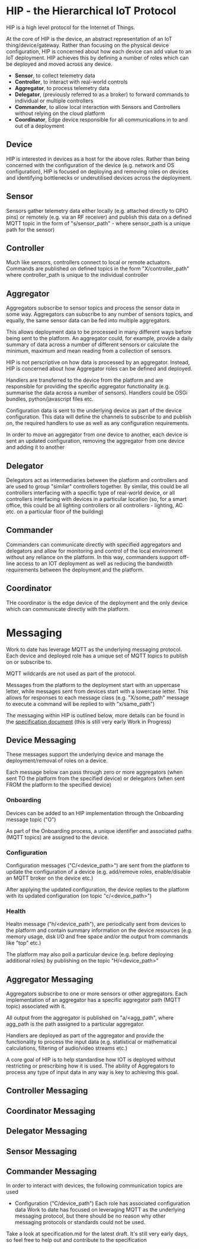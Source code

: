 # HIP - the Hierarchical IoT Protocol

HIP is a high level protocol for the Internet of Things. 

At the core of HIP is the device, an abstract representation of an IoT thing/device/gateway. Rather than focusing on the physical device configuration, HIP is concerned about how each device can add value to an IoT deployment. HIP achieves this by defining a number of roles which can be deployed and moved across any device.

- <b>Sensor</b>, to collect telemetry data
- <b>Controller</b>, to interact with real-world controls
- <b>Aggregator</b>, to process telemetry data 
- <b>Delegator</b>, (previously referred to as a broker) to forward commands to individual or multiple controllers
- <b>Commander</b>, to allow local interaction with Sensors and Controllers without relying on the cloud platform 
- <b>Coordinator</b>, Edge device responsible for all communications in to and out of a deployment

## Device
HIP is interested in devices as a host for the above roles. Rather than being concerned with the configuration of the device (e.g. network and OS configuration), HIP is focused on deploying and removing roles on devices and identifying bottlenecks or underutilised devices across the deployment.

## Sensor
Sensors gather telemetry data either locally (e.g. attached directly to GPIO pins) or remotely (e.g. via an RF receiver) and publish this data on a defined MQTT topic in the form of "s/sensor_path" - where sensor_path is a unique path for the sensor)

## Controller
Much like sensors, controllers connect to local or remote actuators. Commands are published on defined topics in the form "X/controller_path" where controller_path is unique to the individual controller

## Aggregator
Aggregators subscribe to sensor topics and process the sensor data in some way. Aggregators can subscribe to any number of sensors topics, and equally, the same sensor data can be fed into multiple aggregators. 

This allows deployment data to be processed in many different ways before being sent to the platform. An aggregator could, for example, provide a daily summary of data across a number of different sensors or calculate the minimum, maximum and mean reading from a collection of sensors.

HIP is not perscriptive on how data is processed by an aggregator. Instead, HIP is concerned about how Aggregator roles can be defined and deployed. 

Handlers are transferred to the device from the platform and are responsible for providing the specific aggregator functionality (e.g. summarise the data across a number of sensors). Handlers could be OSGi bundles, python/javascript files etc. 

Configuration data is sent to the underlying device as part of the device configuration. This data will define the channels to subscribe to and publish on, the required handlers to use as well as any configuration requirements.

In order to move an aggregator from one device to another, each device is sent an updated configuration, removing the aggregator from one device and adding it to another

## Delegator
Delegators act as intermediaries between the platform and controllers and are used to group "similar" controllers together. By similar, this could be all controllers interfacing with a specific type of real-world device, or all controllers interfacing with devices in a particular location (so, for a smart office, this could be all lighting controllers or all controllers - lighting, AC etc. on a particular floor of the building)

## Commander
Commanders can communicate directly with specified aggregators and delegators and allow for monitoring and control of the local environment without any reliance on the platform. In this way, commanders support off-line access to an IOT deployment as well as reducing the bandwidth requirements between the deployment and the platform.
## Coordinator
THe coordinator is the edge device of the deployment and the only device which can communicate directly with the platform.
# Messaging
Work to date has leverage MQTT as the underlying messaging protocol. Each device and deployed role has a unique set of MQTT topics to publish on or subscribe to.

MQTT wildcards are not used as part of the protocol.

Messages from the platform to the deployment start with an uppercase letter, while messages sent from devices start with a lowercase letter. This allows for responses to each message class (e.g. "X/some_path" message to execute a command will be replied to with "x/same_path")

The messaging within HIP is outlined below, more details can be found in the <a href="specification.md">specification document</a> (this is still very early Work in Progress)
## Device Messaging

These messages support the underlying device and manage the deployment/removal of roles on a device.

Each message below can pass through zero or more aggregators (when sent TO the platform from the specified device) or delegators (when sent FROM the platform to the specified device)
### Onboarding
Devices can be added to an HIP implementation through the Onboarding message topic ("O")

As part of the Onboarding process, a unique identifier and associated paths (MQTT topics) are assigned to the device.
 
### Configuration
Configuration messages ("C/<device_path>") are sent from the platform to update the configuration of a device (e.g. add/remove roles, enable/disable an MQTT broker on the device etc.)

After applying the updated configuration, the device replies to the platform with its updated configuration (on topic "c/<device_path>")
### Health
Healtn message ("h/<device_path"), are periodically sent from devices to the platform and contain summary information on the device resources (e.g. memory usage, disk I/O and free space and/or the output from commands like "top" etc.)

The platform may also poll a particular device (e.g. before deploying additional roles) by publishing on the topic "H/<device_path>"
## Aggregator Messaging
Aggregators subscribe to one or more sensors or  other aggregators. Each implementation of an aggregator has a specific aggregator path (MQTT topic) associated with it. 

All output from the aggregator is published on "a/<agg_path", where agg_path is the path assigned to a particular aggregator.

Handlers are deployed as part of the aggregator and provide the functionality to process the input data (e.g. statistical or mathematical calculations, filtering of audio/video streams etc.)

A core goal of HIP is to help standardise how IOT is deployed without restricting or prescribing how it is used. The ability of Aggregators to process any type of input data in any way is key to achieving this goal.

## Controller Messaging

## Coordinator Messaging

## Delegator Messaging

## Sensor Messaging

## Commander Messaging

In order to interact with devices, the following communication topics are used

- Configuration ("C/device_path")
Each role has associated configuration data
Work to date has focused on leveraging MQTT as the underlying messaging protocol, but there should be no reason why other messaging protocols or standards could not be used.


Take a look at specification.md for the latest draft. It's still very early days, so feel free to help out and contribute to the specification

